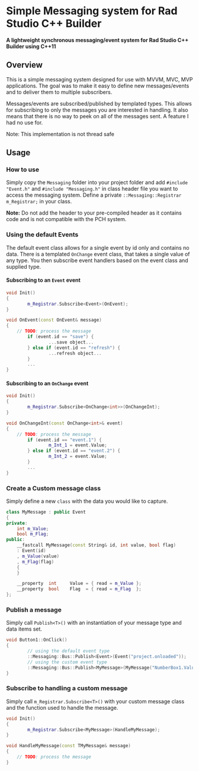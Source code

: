 # Simple Messaging system for Rad Studio C++ Builder
**A lightweight synchronous messaging/event system for Rad Studio C++ Builder using C++11**

## Overview
This is a simple messaging system designed for use with MVVM, MVC, MVP applications.
The goal was to make it easy to define new messages/events and to deliver them to
multiple subscribers.

Messages/events are subscribed/published by templated types. This allows for subscribing to
only the messages you are interested in handling. It also means that there is no way to
peek on all of the messages sent. A feature I had no use for.

Note: This implementation is not thread safe

## Usage

### How to use
Simply copy the ``Messaging`` folder into your project folder and add ``#include "Event.h"`` and ``#include "Messaging.h"`` in class header file you want to access the messaging system.
Define a private ``::Messaging::Registrar m_Registrar;`` in your class.

**Note:** Do not add the header to your pre-compiled header as it contains code and is not compatible with the PCH system.

### Using the default Events
The default event class allows for a single event by id only and contains no data.
There is a templated ``OnChange`` event class, that takes a single value of any type.
You then subscribe event handlers based on the event class and supplied type.

#### Subscribing to an ``Event`` event
```c++
void Init()
{
        m_Registrar.Subscribe<Event>(OnEvent);
}

void OnEvent(const OnEvent& message)
{
	// TODO: process the message
        if (event.id == "save") {
                ...save object...
        } else if (event.id == "refresh") {
                ...refresh object...
        }
        ...
}
```

#### Subscribing to an ``OnChange`` event
```c++
void Init()
{
        m_Registrar.Subscribe<OnChange<int>>(OnChangeInt);
}

void OnChangeInt(const OnChange<int>& event)
{
	// TODO: process the message
        if (event.id == "event.1") {
                m_Int_1 = event.Value;
        } else if (event.id == "event.2") {
                m_Int_2 = event.Value;
        }
        ...
}
```

### Create a Custom message class
Simply define a new ``class`` with the data you would like to capture.
```c++
class MyMessage : public Event
{
private:
    int m_Value;
	bool m_Flag;
public:
    __fastcall MyMessage(const String& id, int value, bool flag)
    : Event(id)
    , m_Value(value)
    , m_Flag(flag)
    {
    }

    __property  int 	Value = { read = m_Value };
    __property  bool 	Flag  = { read = m_Flag  };
};
```

### Publish a message
Simply call ``Publish<T>()`` with an instantiation of your message type and data items set.
```c++
void Button1::OnClick()
{
        // using the default event type
        ::Messaging::Bus::Publish<Event>(Event("project.onloaded"));
        // using the custom event type
        ::Messaging::Bus::Publish<MyMessage>(MyMessage("NumberBox1.Value.Changed", NumberBox1->Value, NumberBox1->Value > 10));
}

```
### Subscribe to handling a custom message
Simply call ``m_Registrar.Subscribe<T>()`` with your custom message class and the function used to handle the message.
```c++
void Init()
{
        m_Registrar.Subscribe<MyMessage>(HandleMyMessage);
}

void HandleMyMessage(const TMyMessage& message)
{
	// TODO: process the message
}
```

